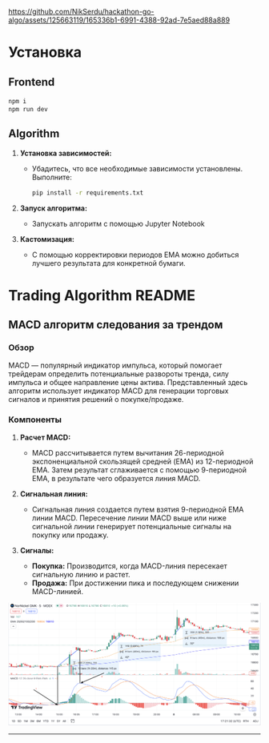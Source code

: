 https://github.com/NikSerdu/hackathon-go-algo/assets/125663119/165336b1-6991-4388-92ad-7e5aed88a889

# Установка

## Frontend

```
npm i
npm run dev
```

## Algorithm

1. **Установка зависимостей:**

   - Убадитесь, что все необходимые зависимости установлены. Выполните:
     ```bash
     pip install -r requirements.txt
     ```

2. **Запуск алгоритма:**

   - Запускать алгоритм с помощью Jupyter Notebook

3. **Кастомизация:**
   - С помощью корректировки периодов EMA можно добиться лучшего результата для конкретной бумаги.

# Trading Algorithm README

## MACD алгоритм следования за трендом

### Обзор

MACD — популярный индикатор импульса, который помогает трейдерам определить потенциальные развороты тренда, силу импульса и общее направление цены актива. Представленный здесь алгоритм использует индикатор MACD для генерации торговых сигналов и принятия решений о покупке/продаже.

### Компоненты

1. **Расчет MACD:**

   - MACD рассчитывается путем вычитания 26-периодной экспоненциальной скользящей средней (EMA) из 12-периодной EMA. Затем результат сглаживается с помощью 9-периодной EMA, в результате чего образуется линия MACD.

2. **Сигнальная линия:**

   - Сигнальная линия создается путем взятия 9-периодной EMA линии MACD. Пересечение линии MACD выше или ниже сигнальной линии генерирует потенциальные сигналы на покупку или продажу.

3. **Сигналы:**
   - **Покупка:** Производится, когда MACD-линия пересекает сигнальную линию и растет.
   - **Продажа:** При достижении пика и последующем снижении MACD-линией.

![Схема работы](/graph.png)

---
